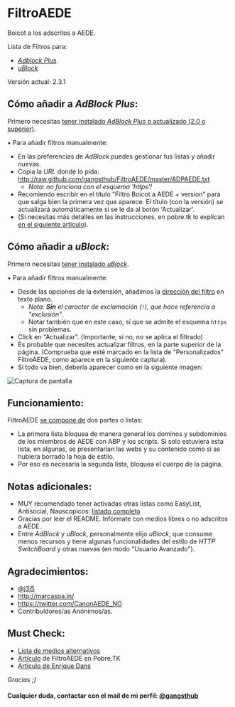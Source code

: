FiltroAEDE
==========

Boicot a los adscritos a AEDE.

Lista de Filtros para:
- [*Adblock Plus*](https://github.com/gangsthub/FiltroAEDE#c%C3%B3mo-a%C3%B1adir-a-adblock-plus).
- [*uBlock*](#UB)


Versión actual: 2.3.1


Cómo añadir a *AdBlock Plus*:
----------

Primero necesitas [tener instalado *AdBlock Plus* o actualizado (2.0 o superior)].

• Para añadir filtros manualmente:

- En las preferencias de *AdBlock* puedes gestionar tus listas y añadir nuevas. 
- Copia la *URL* donde lo pida: http://raw.github.com/gangsthub/FiltroAEDE/master/ADPAEDE.txt
    - *Nota: no funciona con el esquema 'https'!*
- Recomiendo escribir en el título "Filtro Boicot a AEDE + version" para que salga bien la primera vez que aparece. El título (con la versión) se actualizará automáticamente si se le da al botón 'Actualizar'.
- (Si necesitas más detalles en las instrucciones, en pobre.tk lo explican [en el siguiente artículo](http://pobre.tk/p/i/c/2-filtro-aede)).

Cómo añadir a *uBlock*:
----------

Primero necesitas [tener instalado *uBlock*].

• Para añadir filtros manualmente:

- Desde las opciones de la extensión, añadimos la [dirección del filtro](https://raw.githubusercontent.com/gangsthub/FiltroAEDE/master/ADPAEDE.txt) en texto plano.
    - *Nota: **Sin** el caracter de exclamación (`!`), que hace referencia a "exclusión"*.
    - Notar también que en este caso, sí que se admite el esquema `https` sin problemas.
- Click en "Actualizar". (Importante; si no, no se aplica el filtrado)
- Es probable que necesites actualizar filtros, en la parte superior de la página. (Comprueba que esté marcado en la lista de "Personalizados" FiltroAEDE, como aparece en la siguiente captura).
- Si todo va bien, debería aparecer como en la siguiente imagen:

![Captura de pantalla](http://i.imgur.com/Fy2vj7Y.png)


Funcionamiento:
----------

FiltroAEDE [se compone de] dos partes o listas:

- La primera lista bloquea de manera general los dominos y subdominios de los miembros de AEDE con ABP y los scripts. Si solo estuviera esta lista, en algunas, se presentarían las webs y su contenido como si se hubiera borrado la hoja de estilo.
- Por eso es necesaria la segunda lista, bloquea el cuerpo de la página.


Notas adicionales:
----------
- MUY recomendado tener activadas otras listas como EasyList, Antisocial, Nauscopicos: [listado completo]
- Gracias por leer el README. Infórmate con medios libres o no adscritos a AEDE.
- Entre *AdBlock* y *uBlock*, personalmente elijo *uBlock*, que consume menos recursos y tiene algunas funcionalidades del estilo de *HTTP SwitchBoard* y otras nuevas (en modo "Usuario Avanzado").

Agradecimientos:
----------
- [@j3j5]
- http://marcaspa.in/
- https://twitter.com/CanonAEDE_NO
- Contribuidores/as Anónimos/as.

Must Check:
----------
- [Lista de medios alternativos]
- [Artículo] de FiltroAEDE en Pobre.TK
- [Artículo de Enrique Dans]

*Gracias ;)*

#### Cualquier duda, contactar con el mail de mi perfil: [@gangsthub]
[se compone de]:https://github.com/gangsthub/FiltroAEDE/blob/master/ADPAEDE.txt
[tener instalado *AdBlock Plus* o actualizado (2.0 o superior)]:https://adblockplus.org/es
[tener instalado *uBlock*]:https://chrismatic.io/ublock/
[listado completo]:https://adblockplus.org/en/subscriptions
[@j3j5]:https://github.com/j3j5
[Lista de medios alternativos]:http://wiki.15m.cc/wiki/Lista_de_medios_de_comunicaci%C3%B3n_alternativos
[Artículo]:http://pobre.tk/p/i/c/2-filtro-aede
[Artículo de Enrique Dans]:http://www.enriquedans.com/2014/11/por-que-es-importante-boicotear-los-medios-de-aede.html
[@gangsthub]:https://github.com/gangsthub
